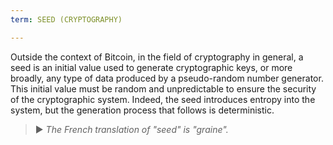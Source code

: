 ```yaml
---
term: SEED (CRYPTOGRAPHY)

---
```

Outside the context of Bitcoin, in the field of cryptography in general, a seed is an initial value used to generate cryptographic keys, or more broadly, any type of data produced by a pseudo-random number generator. This initial value must be random and unpredictable to ensure the security of the cryptographic system. Indeed, the seed introduces entropy into the system, but the generation process that follows is deterministic.

> ► *The French translation of "seed" is "graine".*